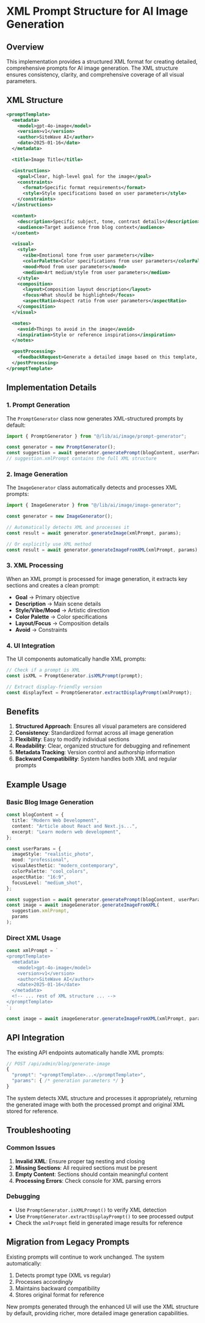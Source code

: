 # XML Prompt Structure for AI Image Generation

## Overview

This implementation provides a structured XML format for creating detailed, comprehensive prompts for AI image generation. The XML structure ensures consistency, clarity, and comprehensive coverage of all visual parameters.

## XML Structure

```xml
<promptTemplate>
  <metadata>
    <model>gpt-4o-image</model>
    <version>v1</version>
    <author>SiteWave AI</author>
    <date>2025-01-16</date>
  </metadata>

  <title>Image Title</title>

  <instructions>
    <goal>Clear, high-level goal for the image</goal>
    <constraints>
      <format>Specific format requirements</format>
      <style>Style specifications based on user parameters</style>
    </constraints>
  </instructions>

  <content>
    <description>Specific subject, tone, contrast details</description>
    <audience>Target audience from blog context</audience>
  </content>

  <visual>
    <style>
      <vibe>Emotional tone from user parameters</vibe>
      <colorPalette>Color specifications from user parameters</colorPalette>
      <mood>Mood from user parameters</mood>
      <medium>Art medium/style from user parameters</medium>
    </style>
    <composition>
      <layout>Composition layout description</layout>
      <focus>What should be highlighted</focus>
      <aspectRatio>Aspect ratio from user parameters</aspectRatio>
    </composition>
  </visual>

  <notes>
    <avoid>Things to avoid in the image</avoid>
    <inspiration>Style or reference inspirations</inspiration>
  </notes>

  <postProcessing>
    <feedbackRequest>Generate a detailed image based on this template, ensuring all visual elements align with the blog content and user specifications.</feedbackRequest>
  </postProcessing>
</promptTemplate>
```

## Implementation Details

### 1. Prompt Generation

The `PromptGenerator` class now generates XML-structured prompts by default:

```typescript
import { PromptGenerator } from "@/lib/ai/image/prompt-generator";

const generator = new PromptGenerator();
const suggestion = await generator.generatePrompt(blogContent, userParameters);
// suggestion.xmlPrompt contains the full XML structure
```

### 2. Image Generation

The `ImageGenerator` class automatically detects and processes XML prompts:

```typescript
import { ImageGenerator } from "@/lib/ai/image/image-generator";

const generator = new ImageGenerator();

// Automatically detects XML and processes it
const result = await generator.generateImage(xmlPrompt, params);

// Or explicitly use XML method
const result = await generator.generateImageFromXML(xmlPrompt, params);
```

### 3. XML Processing

When an XML prompt is processed for image generation, it extracts key sections and creates a clean prompt:

- **Goal** → Primary objective
- **Description** → Main scene details
- **Style/Vibe/Mood** → Artistic direction
- **Color Palette** → Color specifications
- **Layout/Focus** → Composition details
- **Avoid** → Constraints

### 4. UI Integration

The UI components automatically handle XML prompts:

```typescript
// Check if a prompt is XML
const isXML = PromptGenerator.isXMLPrompt(prompt);

// Extract display-friendly version
const displayText = PromptGenerator.extractDisplayPrompt(xmlPrompt);
```

## Benefits

1. **Structured Approach**: Ensures all visual parameters are considered
2. **Consistency**: Standardized format across all image generation
3. **Flexibility**: Easy to modify individual sections
4. **Readability**: Clear, organized structure for debugging and refinement
5. **Metadata Tracking**: Version control and authorship information
6. **Backward Compatibility**: System handles both XML and regular prompts

## Example Usage

### Basic Blog Image Generation

```typescript
const blogContent = {
  title: "Modern Web Development",
  content: "Article about React and Next.js...",
  excerpt: "Learn modern web development",
};

const userParams = {
  imageStyle: "realistic_photo",
  mood: "professional",
  visualAesthetic: "modern_contemporary",
  colorPalette: "cool_colors",
  aspectRatio: "16:9",
  focusLevel: "medium_shot",
};

const suggestion = await generator.generatePrompt(blogContent, userParams);
const image = await imageGenerator.generateImageFromXML(
  suggestion.xmlPrompt,
  params
);
```

### Direct XML Usage

```typescript
const xmlPrompt = `
<promptTemplate>
  <metadata>
    <model>gpt-4o-image</model>
    <version>v1</version>
    <author>SiteWave AI</author>
    <date>2025-01-16</date>
  </metadata>
  <!-- ... rest of XML structure ... -->
</promptTemplate>
`;

const image = await imageGenerator.generateImageFromXML(xmlPrompt, params);
```

## API Integration

The existing API endpoints automatically handle XML prompts:

```typescript
// POST /api/admin/blog/generate-image
{
  "prompt": "<promptTemplate>...</promptTemplate>",
  "params": { /* generation parameters */ }
}
```

The system detects XML structure and processes it appropriately, returning the generated image with both the processed prompt and original XML stored for reference.

## Troubleshooting

### Common Issues

1. **Invalid XML**: Ensure proper tag nesting and closing
2. **Missing Sections**: All required sections must be present
3. **Empty Content**: Sections should contain meaningful content
4. **Processing Errors**: Check console for XML parsing errors

### Debugging

- Use `PromptGenerator.isXMLPrompt()` to verify XML detection
- Use `PromptGenerator.extractDisplayPrompt()` to see processed output
- Check the `xmlPrompt` field in generated image results for reference

## Migration from Legacy Prompts

Existing prompts will continue to work unchanged. The system automatically:

1. Detects prompt type (XML vs regular)
2. Processes accordingly
3. Maintains backward compatibility
4. Stores original format for reference

New prompts generated through the enhanced UI will use the XML structure by default, providing richer, more detailed image generation capabilities.
